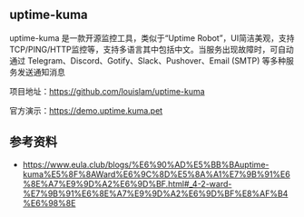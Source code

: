 ## uptime-kuma

uptime-kuma 是一款开源监控工具，类似于“Uptime Robot”，UI简洁美观，支持TCP/PING/HTTP监控等，支持多语言其中包括中文。当服务出现故障时，可自动通过 Telegram、Discord、Gotify、Slack、Pushover、Email (SMTP) 等多种服务发送通知消息

项目地址：<https://github.com/louislam/uptime-kuma>

官方演示：<https://demo.uptime.kuma.pet>

## 参考资料

- <https://www.eula.club/blogs/%E6%90%AD%E5%BB%BAuptime-kuma%E5%8F%8AWard%E6%9C%8D%E5%8A%A1%E7%9B%91%E6%8E%A7%E9%9D%A2%E6%9D%BF.html#_4-2-ward-%E7%9B%91%E6%8E%A7%E9%9D%A2%E6%9D%BF%E8%AF%B4%E6%98%8E>